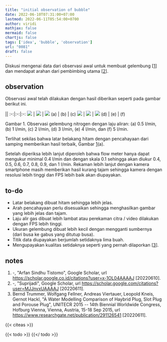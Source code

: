 ```yaml
---
title: "initial observation of bubble"
date: 2022-06-10T07:31:00+07:00
lastmod: 2022-06-11T05:54:00+0700
author: viridi
mathjax: false
mermaid: false
chartjs: false
tags: ['idea', 'bubble', 'observation']
url: "0081"
draft: false
---
```

Diskusi mengenai data dari observasi awal untuk membuat gelembung [[1](#r01)] dan mendapat arahan dari pembimbing utama [[2](#r02)].


## observation
Observasi awal telah dilakukan dengan hasil diberikan seperti pada gambar berikut ini.

|| 
:-:|:-:|:-:
![](/bugx/img/idea/bubble/init-bubble-05-lpm.png) | ![](/bugx/img/idea/bubble/init-bubble-10-lpm.png) | ![](/bugx/img/idea/bubble/init-bubble-20-lpm.png)
(a) | (b) | (c)
![](/bugx/img/idea/bubble/init-bubble-30-lpm.png) | ![](/bugx/img/idea/bubble/init-bubble-40-lpm.png) | ![](/bugx/img/idea/bubble/init-bubble-50-lpm.png)
(d) | (e) | (f)

Gambar <a name='fig1'>1</a>. Observasi gelembung nitrogen dengan laju aliran: (a) 0.5 l/min, (b) 1 l/min, (c) 2 l/min, (d) 3 l/min, (e) 4 l/min, dan (f) 5 l/min.

Terlihat sekilas bahwa latar belakang hitam dengan pencahayaan dari samping memberikan hasil terbaik, Gambar [1](#fig1)(a).

Setelah diperiksa lebih lanjut diperoleh bahwa flow meter hanya dapat mengukur minimal 0.4 l/min dan dengan skala 0.1 sehingga akan diukur 0.4, 0.5, 0.6, 0.7, 0.8, 0.9, dan 1 l/min. Rekaman lebih lanjut dengan kamera smartphone masih memberikan hasil kurang tajam sehingga kamera dengan resolusi lebih tinggi dan FPS lebih baik akan diupayakan.


## to-do
+ Latar belakang dibuat hitam sehingga lebih jelas.
+ Arah pencahayaan perlu disesuaikan sehingga menghasilkan gambar yang lebih jelas dan tajam.
+ Laju alir gas dibuat lebih lambat atau perekaman citra / video dilakukan dengan FPS lebih tinggi.
+ Ukuran gelembung dibuat lebih kecil dengan mengganti sumbernya (dari busa ke gabus yang ditutup busa).
+ Titik data diupayakan berjumlah setidaknya lima buah.
+ Mengupayakan kualitas setidaknya seperti yang pernah dilaporkan [[3](#r03)].


## notes
1. <a name='r01'></a>-, "Arfan Sindhu Tistomo", Google Scholar, url <https://scholar.google.co.id/citations?user=x-1OL04AAAAJ> [20220610].
2. <a name='r02'></a>-, "Suprijadi", Google Scholar, url <https://scholar.google.com/citations?user=MJJnvxUAAAAJ> [20220611].
3. <a name='r03'></a>Bernd Trummer, Wolfgang Fellner, Andreas Viertauer, Leopold Kneis, Gernot Hackl, "A Water Modelling Comparison of Haybrid Plug, Slot Plug and Porouse Plug", UNITECR 2015 -- 14th Biennial Worldwide Congress, Hofburg Vienna, Vienna, Austria, 15-18 Sep 2015, url <https://www.researchgate.net/publication/291126541> [20220611].


{{< citeas >}}

{{< todo >}}
{{</ todo >}}